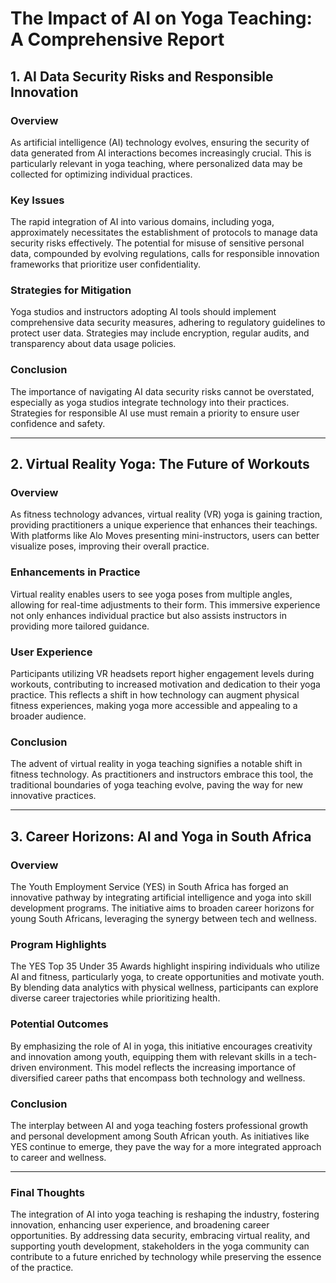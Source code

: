 # The Impact of AI on Yoga Teaching: A Comprehensive Report

## 1. AI Data Security Risks and Responsible Innovation

### Overview

As artificial intelligence (AI) technology evolves, ensuring the security of data generated from AI interactions becomes increasingly crucial. This is particularly relevant in yoga teaching, where personalized data may be collected for optimizing individual practices. 

### Key Issues

The rapid integration of AI into various domains, including yoga, approximately necessitates the establishment of protocols to manage data security risks effectively. The potential for misuse of sensitive personal data, compounded by evolving regulations, calls for responsible innovation frameworks that prioritize user confidentiality.

### Strategies for Mitigation

Yoga studios and instructors adopting AI tools should implement comprehensive data security measures, adhering to regulatory guidelines to protect user data. Strategies may include encryption, regular audits, and transparency about data usage policies. 

### Conclusion

The importance of navigating AI data security risks cannot be overstated, especially as yoga studios integrate technology into their practices. Strategies for responsible AI use must remain a priority to ensure user confidence and safety.

---

## 2. Virtual Reality Yoga: The Future of Workouts

### Overview

As fitness technology advances, virtual reality (VR) yoga is gaining traction, providing practitioners a unique experience that enhances their teachings. With platforms like Alo Moves presenting mini-instructors, users can better visualize poses, improving their overall practice.

### Enhancements in Practice

Virtual reality enables users to see yoga poses from multiple angles, allowing for real-time adjustments to their form. This immersive experience not only enhances individual practice but also assists instructors in providing more tailored guidance.

### User Experience

Participants utilizing VR headsets report higher engagement levels during workouts, contributing to increased motivation and dedication to their yoga practice. This reflects a shift in how technology can augment physical fitness experiences, making yoga more accessible and appealing to a broader audience.

### Conclusion

The advent of virtual reality in yoga teaching signifies a notable shift in fitness technology. As practitioners and instructors embrace this tool, the traditional boundaries of yoga teaching evolve, paving the way for new innovative practices.

---

## 3. Career Horizons: AI and Yoga in South Africa

### Overview

The Youth Employment Service (YES) in South Africa has forged an innovative pathway by integrating artificial intelligence and yoga into skill development programs. The initiative aims to broaden career horizons for young South Africans, leveraging the synergy between tech and wellness.

### Program Highlights

The YES Top 35 Under 35 Awards highlight inspiring individuals who utilize AI and fitness, particularly yoga, to create opportunities and motivate youth. By blending data analytics with physical wellness, participants can explore diverse career trajectories while prioritizing health.

### Potential Outcomes

By emphasizing the role of AI in yoga, this initiative encourages creativity and innovation among youth, equipping them with relevant skills in a tech-driven environment. This model reflects the increasing importance of diversified career paths that encompass both technology and wellness.

### Conclusion

The interplay between AI and yoga teaching fosters professional growth and personal development among South African youth. As initiatives like YES continue to emerge, they pave the way for a more integrated approach to career and wellness.

---

### Final Thoughts

The integration of AI into yoga teaching is reshaping the industry, fostering innovation, enhancing user experience, and broadening career opportunities. By addressing data security, embracing virtual reality, and supporting youth development, stakeholders in the yoga community can contribute to a future enriched by technology while preserving the essence of the practice.
